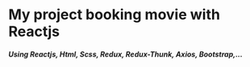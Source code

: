 # My project booking movie with Reactjs
##### Using Reactjs, Html, Scss, Redux, Redux-Thunk, Axios, Bootstrap,...
